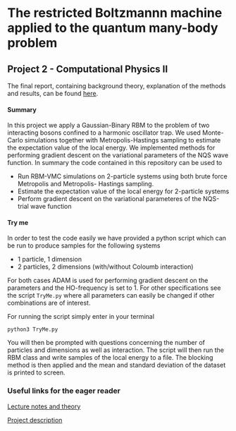 # The restricted Boltzmannn machine applied to the quantum many-body problem
## Project 2 - Computational Physics II
 The final report, containing background theory, explanation of the methods and results, can be found [here](https://github.com/pederlh/FYS4411/blob/d3a9043761f78b51d33015223b1eb1835eb4f2ef/Project2/Article/Project_2___VMC_studies_using_restricted_Boltzmannn_machines.pdf).

#### Summary
In this project we apply a Gaussian-Binary RBM to the problem of two interacting bosons confined to a harmonic oscillator trap. We used Monte-Carlo simulations together with Metropolis-Hastings sampling to estimate the expectation value of the local energy. We implemented methods for performing gradient descent on the variational parameters of the NQS wave function. In summary the code contained in this repository can be used to

* Run RBM-VMC simulations on 2-particle systems using both brute force Metropolis and Metropolis- Hastings sampling.
* Estimate the expectation value of the local energy for 2-particle systems
* Perform gradient descent on the variational parameteres of the NQS-trial wave function


#### Try me
In order to test the code easily we have provided a python script which can be run to produce samples for the following systems

* 1 particle, 1 dimension
* 2 particles, 2 dimensions (with/without Coloumb interaction)

For both cases ADAM is used for performing gradient descent on the parameters and the HO-frequency is set to 1. For other specifications see the script ``TryMe.py`` where all parameters can easily be changed if other combinations are of interest.

For running the script simply enter in your terminal

```console
python3 TryMe.py
```  
You will then be prompted with questions concerning the number of particles and dimensions as well as interaction. The script will then run the RBM class and write samples of the local energy to a file. The blocking method is then applied and the mean and standard deviation of the dataset is printed to screen.


### Useful links for the eager reader

[Lecture notes and theory](http://compphysics.github.io/ComputationalPhysics2/doc/LectureNotes/_build/html/intro.html)

[Project description](http://compphysics.github.io/ComputationalPhysics2/doc/Projects/2021/Project2/Project2ML/pdf/Project2ML.pdf)
